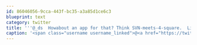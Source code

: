 ```yaml
---
id: 86046056-9cca-443f-bc35-a3a85d1ce6c3
blueprint: text
category: twitter
title: '''@_ds  Howabout an app for that? Think SVN-meets-4-square.  Lines of codes written, tracked "by geo-location in real-time."'
caption: '<span class="username username_linked">@<a href="https://twitter.com/_ds" title="Dustin Senos">_ds</a></span>  Howabout an app for that? Think SVN-meets-4-square.  Lines of codes written, tracked "by geo-location in real-time."'
---
```

